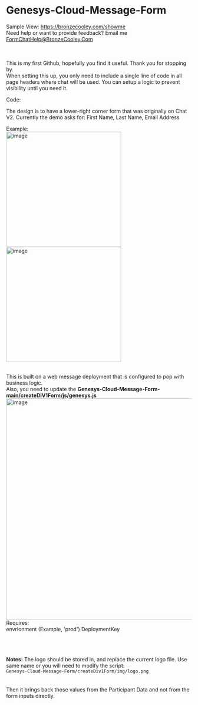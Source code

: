 # Genesys-Cloud-Message-Form

Sample View:
<a href="https://bronzecooley.com/showme">https://bronzecooley.com/showme</a>
<br>
Need help or want to provide feedback? Email me <a href="mailto:FormChatHelp@BronzeCooley.Com">FormChatHelp@BronzeCooley.Com</a>

<br><br>
This is my first Github, hopefully you find it useful. Thank you for stopping by.
<br>
When setting this up, you only need to include a single line of code in all page headers where chat will be used. You can setup a logic to prevent visibility until you need it.

Code:<br>
<code><script src="Genesys-Cloud-Message-Form-main/createDIV1Form/js/setup.js" type="text/javascript"></script></code>

The design is to have a lower-right corner form that was originally on Chat V2. 
Currently the demo asks for: First Name, Last Name, Email Address

Example:<br>
<img width="312" alt="image" src="https://github.com/user-attachments/assets/736e8a23-23f2-4049-9975-268eec5ff881" />  <img width="312" alt="image" src="https://github.com/user-attachments/assets/5fc412c4-aa63-41fb-9d82-45d80908c86b" />

<br>
This is built on a web message deployment that is configured to pop with business logic.<br>
Also, you need to update the <b>Genesys-Cloud-Message-Form-main/createDIV1Form/js/genesys.js</b>
<br>
<img width="600" alt="image" src="https://github.com/user-attachments/assets/3a1e5d0f-329a-46cf-a31b-a89780f4ebbc" />
<br>
Requires:
<br>
envrionment (Example, 'prod')
DeploymentKey


<br><br><br>
<b>Notes:</b> The logo should be stored in, and replace the current logo file. Use same name or you will need to modify the script:<br>
<code>Genesys-Cloud-Message-Form/createDiv1Form/img/logo.png</code>
<br><br><br>
Then it brings back those values from the Participant Data and not from the form inputs directly.

 
